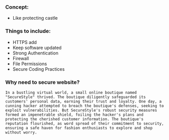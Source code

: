 
### Concept:
* Like protecting castle 

### Things to include:
* HTTPS add
* Keep software updated
* Strong Authentication
* Firewall
* File Permissions
* Secure Coding Practices

### Why need to secure website?

```
In a bustling virtual world, a small online boutique named "SecureStyle" thrived. The boutique diligently safeguarded its customers' personal data, earning their trust and loyalty. One day, a cunning hacker attempted to breach the boutique's defenses, seeking to exploit vulnerabilities. But SecureStyle's robust security measures formed an impenetrable shield, foiling the hacker's plans and protecting the cherished customer information. The boutique's reputation flourished, as word spread of their commitment to security, ensuring a safe haven for fashion enthusiasts to explore and shop without worry.
```